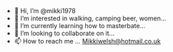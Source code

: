 - 👋 Hi, I’m @mikki1978
- 👀 I’m interested in walking, camping beer, women...
- 🌱 I’m currently learning how to masterbate...
- 💞️ I’m looking to collaborate on it...
- 📫 How to reach me ...
Mikkiwelsh@hotmail.co.uk
<!---
mikki1978/mikki1978 is a ✨ special ✨ repository because its `README.md` (this file) appears on your GitHub profile.
You can click the Preview link to take a look at your changes.
--->
